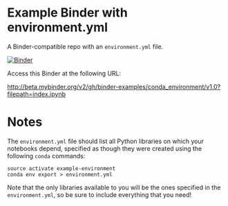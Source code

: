# Example Binder with environment.yml

A Binder-compatible repo with an `environment.yml` file.

[![Binder](http://mybinder.org/badge.svg)](http://beta.mybinder.org/v2/gh/binder-examples/conda_environment/v1.0?filepath=index.ipynb)

Access this Binder at the following URL:

http://beta.mybinder.org/v2/gh/binder-examples/conda_environment/v1.0?filepath=index.ipynb

# Notes
The `environment.yml` file should list all Python libraries on which your notebooks
depend, specified as though they were created using the following `conda` commands:

```
source activate example-environment
conda env export > environment.yml
```

Note that the only libraries available to you will be the ones specified in
the `environment.yml`, so be sure to include everything that you need!
